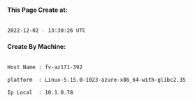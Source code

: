 
   
#### This Page Create at:

```bash

2022-12-02 - 13:30:26 UTC

```

#### Create By Machine:

```bash

Host Name : fv-az171-392

platform  : Linux-5.15.0-1023-azure-x86_64-with-glibc2.35

Ip Local  : 10.1.0.78

```

